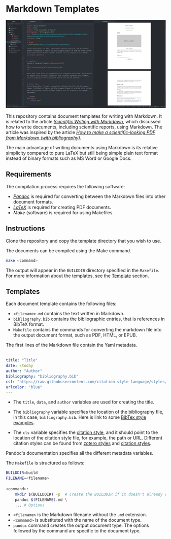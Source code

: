 # Markdown Templates
![](essay-template.png)

This repository contains document templates for writing with Markdown. It is related to the article [*Scientific Writing with Markdown*](https://jaantollander.com/2018-01-25-writing-markdown.html), which discussed how to write documents, including scientific reports, using Markdown. The article was inspired by the article [*How to make a scientific-looking PDF from Markdown (with bibliography)*](https://gist.github.com/maxogden/97190db73ac19fc6c1d9beee1a6e4fc8).

The main advantage of writing documents using Markdown is its relative simplicity compared to pure LaTeX but still being simple plain text format instead of binary formats such as MS Word or Google Docs.


## Requirements
The compilation process requires the following software:

- [*Pandoc*](https://pandoc.org/) is required for converting between the Markdown files into other document formats.
- [*LaTeX*](https://www.latex-project.org/) is required for creating PDF documents.
- *Make* (software) is required for using Makefiles.


## Instructions
Clone the repository and copy the template directory that you wish to use.

The documents can be compiled using the Make command.
```bash
make <command>
```
The output will appear in the `BUILDDIR` directory specified in the `Makefile`. For more information about the templates, see the [Template](#templates) section.


## Templates
Each document template contains the following files:

- `<filename>.md` contains the text written in Markdown.
- `bibliography.bib` contains the bibliographic entries, that is references in BibTeX format.
- `Makefile` contains the commands for converting the markdown file into the output document format, such as PDF, HTML, or EPUB.

The first lines of the Markdown file contain the Yaml metadata.
```yml
---
title: "Title"
date: \today
author: "Author"
bibliography: "bibliography.bib"
csl: "https://raw.githubusercontent.com/citation-style-language/styles/master/harvard-anglia-ruskin-university.csl"
urlcolor: "blue"
---
```

* The `title`, `data`, and `author` variables are used for creating the title.

* The `bibliography` variable specifies the location of the bibliography file, in this case, `bibliography.bib`. Here is link to some [BibTex style examples](https://verbosus.com/bibtex-style-examples.html).

* The `cls` variable specifies the [citation style](http://citationstyles.org/), and it should point to the location of the citation style file, for example, the path or URL. Different citation styles can be found from [zotero styles](https://www.zotero.org/styles) and [citation styles](https://github.com/citation-style-language/styles).

Pandoc's documentation specifies all the different metadata variables.

The `Makefile` is structured as follows:
```bash
BUILDDIR=build
FILENAME=<filename>

<command>:
    mkdir $(BUILDDIR) -p  # Create the BUILDDIR if it doesn't already exist.
    pandoc $(FILENAME).md \
    ... # Options
```

- `<filename>` is the Markdown filename without the `.md` extension.
- `<command>` is substituted with the name of the document type.
- `pandoc` command creates the output document type. The options followed by the command are specific to the document type.
